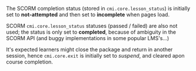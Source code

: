 The SCORM completion status (stored in `cmi.core.lesson_status`) is initially set to **not-attempted** and then set to **incomplete** when pages load.

SCORM `cmi.core.lesson_status` statuses (passed / failed) are also not used; the status is only set to **completed**, because of ambiguity in the SCORM API (and buggy implementations in some popular LMS's...)

It's expected learners might close the package and return in another session, hence `cmi.core.exit` is initially set to *suspend*, and cleared apon course completion.
